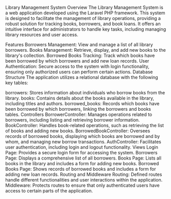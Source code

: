 Library Management System
Overview
The Library Management System is a web application developed using the Laravel PHP framework. This system is designed to facilitate the management of library operations, providing a robust solution for tracking books, borrowers, and book loans. It offers an intuitive interface for administrators to handle key tasks, including managing library resources and user access.

Features
Borrowers Management: View and manage a list of all library borrowers.
Books Management: Retrieve, display, and add new books to the library's collection.
Borrowed Books Tracking: Track which books have been borrowed by which borrowers and add new loan records.
User Authentication: Secure access to the system with login functionality, ensuring only authorized users can perform certain actions.
Database Structure
The application utilizes a relational database with the following key tables:

borrowers: Stores information about individuals who borrow books from the library.
books: Contains details about the books available in the library, including titles and authors.
borrowed_books: Records which books have been borrowed by which borrowers, linking the borrowers and books tables.
Controllers
BorrowerController: Manages operations related to borrowers, including listing and retrieving borrower information.
BookController: Handles book-related operations, such as retrieving the list of books and adding new books.
BorrowedBookController: Oversees records of borrowed books, displaying which books are borrowed and by whom, and managing new borrow transactions.
AuthController: Facilitates user authentication, including login and logout functionality.
Views
Login Page: Provides a secure login form for accessing the system.
Borrowers Page: Displays a comprehensive list of all borrowers.
Books Page: Lists all books in the library and includes a form for adding new books.
Borrowed Books Page: Shows records of borrowed books and includes a form for adding new loan records.
Routing and Middleware
Routing: Defined routes handle different functionalities and user interactions within the application.
Middleware: Protects routes to ensure that only authenticated users have access to certain parts of the application.
